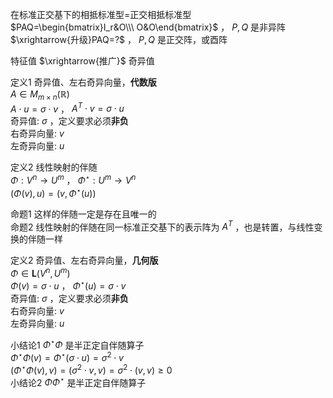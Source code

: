 在标准正交基下的相抵标准型=正交相抵标准型    
 $PAQ=\begin{bmatrix}I_r&O\\\ O&O\end{bmatrix}$ ，  $P,Q$ 是非异阵    
 $\xrightarrow{升级}PAQ=?$ ， $P,Q$ 是正交阵，或酉阵    
    
特征值 $\xrightarrow{推广}$ 奇异值    
    
定义1 奇异值、左右奇异向量，**代数版**    
 $A\in M_{m\times n}(\mathbb R)$     
 $A\cdot u=\sigma\cdot v$ ， $A^T\cdot v=\sigma\cdot u$     
奇异值:  $\sigma$ ，定义要求必须**非负**    
右奇异向量:  $v$     
左奇异向量:  $u$     
    
定义2 线性映射的伴随    
 $\Phi:V^n\to U^m$ ， $\Phi^\star:U^m\to V^n$     
 $(\Phi(v),u)=(v,\Phi^\star(u))$     
    
命题1 这样的伴随一定是存在且唯一的    
命题2 线性映射的伴随在同一标准正交基下的表示阵为 $A^T$ ，也是转置，与线性变换的伴随一样    
    
定义2 奇异值、左右奇异向量，**几何版**    
 $\Phi\in\mathbf{L}(V^n,U^m)$     
 $\Phi(v)=\sigma\cdot u$ ， $\Phi^\star(u)=\sigma\cdot v$     
奇异值:  $\sigma$ ，定义要求必须**非负**    
右奇异向量:  $v$     
左奇异向量:  $u$     
    
小结论1  $\Phi^\star\Phi$ 是半正定自伴随算子    
 $\Phi^\star\Phi(v)=\Phi^\star(\sigma\cdot u)=\sigma^2\cdot v$     
 $(\Phi^\star\Phi(v),v)=(\sigma^2\cdot v,v)=\sigma^2\cdot(v,v)\geq0$     
小结论2  $\Phi\Phi^\star$ 是半正定自伴随算子    
